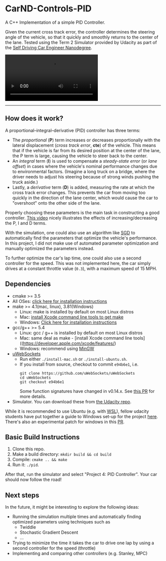 # CarND-Controls-PID
A C++ Implementation of a simple PID Controller. 

Given the current cross track error, the controller determines the steering angle of the vehicle, so that it quickly and smoothly returns to the center of the lane. Tested using the Term 2 Simulator provided by Udacity as part of the [Self Driving Car Engineer Nanodegree](https://www.udacity.com/course/self-driving-car-engineer-nanodegree--nd013).

![](pid_full_lap.mp4)

---

## How does it work?
A proportional–integral–derivative (PID) controller has three terms:
* The _proportional_ (**P**) term increases or decreases proportionally with the lateral displacement (_cross track error_, **cte**) of the vehicle. This means that if the vehicle is far from its desired position at the center of the lane, the P term is large, causing the vehicle to steer back to the center.
* An _integral_ term (**I**) is used to compensate a _steady-state error_ (or _lane offset_) in cases where the vehicle's nominal performance changes due to environmental factors. (Imagine a long truck on a bridge, where the driver needs to adjust his steering because of strong winds pushing the truck aside.)
* Lastly, a _derivative_ term (**D**) is added, measuring the rate at which the cross track error changes. This prevents the car from moving too quickly in the direction of the lane center, which would cause the car to "overshoot" onto the other side of the lane. 

Properly choosing these parameters is the main task in constructing a good controller. [This video](https://www.youtube.com/watch?v=4Y7zG48uHRo&feature=emb_title) nicely illustrates the effects of increasing/decreasing the P, I and D terms.

With the simulation, one could also use an algorithm like [SGD](https://en.wikipedia.org/wiki/Stochastic_gradient_descent) to automatically find the parameters that optimize the vehicle's performance. In this project, I did not make use of automated parameter optimization and manually optimized the parameters instead.

To further optimize the car's lap time, one could also use a second controller for the speed. This was not implemented here, the car simply drives at a constant throttle value (`0.3`), with a maximum speed of 15 MPH.

## Dependencies

* cmake >= 3.5
 * All OSes: [click here for installation instructions](https://cmake.org/install/)
* make >= 4.1(mac, linux), 3.81(Windows)
  * Linux: make is installed by default on most Linux distros
  * Mac: [install Xcode command line tools to get make](https://developer.apple.com/xcode/features/)
  * Windows: [Click here for installation instructions](http://gnuwin32.sourceforge.net/packages/make.htm)
* gcc/g++ >= 5.4
  * Linux: gcc / g++ is installed by default on most Linux distros
  * Mac: same deal as make - [install Xcode command line tools]((https://developer.apple.com/xcode/features/)
  * Windows: recommend using [MinGW](http://www.mingw.org/)
* [uWebSockets](https://github.com/uWebSockets/uWebSockets)
  * Run either `./install-mac.sh` or `./install-ubuntu.sh`.
  * If you install from source, checkout to commit `e94b6e1`, i.e.
    ```
    git clone https://github.com/uWebSockets/uWebSockets 
    cd uWebSockets
    git checkout e94b6e1
    ```
    Some function signatures have changed in v0.14.x. See [this PR](https://github.com/udacity/CarND-MPC-Project/pull/3) for more details.
* Simulator. You can download these from [the Udacity repo](https://github.com/udacity/self-driving-car-sim/releases).

While it is recommended to use Ubuntu (e.g. with [WSL](https://docs.microsoft.com/en-us/windows/wsl/install-win10)), fellow udacity students have put together a guide to Windows set-up for the project [here](https://s3-us-west-1.amazonaws.com/udacity-selfdrivingcar/files/Kidnapped_Vehicle_Windows_Setup.pdf). There's also an experimental patch for windows in this [PR](https://github.com/udacity/CarND-PID-Control-Project/pull/3).

## Basic Build Instructions

1. Clone this repo.
2. Make a build directory: `mkdir build && cd build`
3. Compile: `cmake .. && make`
4. Run it: `./pid`. 

After that, run the simulator and select "Project 4: PID Controller". Your car should now follow the road!

## Next steps
In the future, it might be interesting to explore the following ideas:
* Running the simulation multiple times and automatically finding optimized parameters using techniques such as
  * Twiddle
  * Stochastic Gradient Descent
  * ...
* Trying to minimize the time it takes the car to drive one lap by using a second controller for the speed (throttle)
* Implementing and comparing other controllers (e.g. Stanley, MPC)